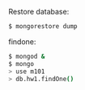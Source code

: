 Restore database:
```bash
$ mongorestore dump
```
findone:
```bash
$ mongod &
$ mongo
> use m101
> db.hw1.findOne()
```
